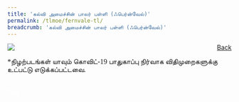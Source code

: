 ```yaml
---
title: 'கல்வி அமைச்சின் பாலர் பள்ளி (ஃபெர்ன்வேல்)'
permalink: /tlmoe/fernvale-tl/
breadcrumb: 'கல்வி அமைச்சின் பாலர் பள்ளி (ஃபெர்ன்வேல்)'
---
```

<!-- Global site tag (gtag.js) - Google Ads: 726049306 -->
<script async src="https://www.googletagmanager.com/gtag/js?id=AW-726049306"></script>
<script>
  window.dataLayer = window.dataLayer || [];
  function gtag(){dataLayer.push(arguments);}
  gtag('js', new Date());

  gtag('config', 'AW-726049306');
</script>
<a href="//exhibits/தமிழ்மொழிக்-காட்சிக்கூடம்-tamil-exhibitions-c/preschool/" style="float:right;">Back</a>
 <img src="/images/MTLS2021-Fernvale_TL_Final.jpg">
  <p style="font-family:Anjal InaiMathi; font-size:16px;">*நிழற்படங்கள் யாவும் கொவிட்-19 பாதுகாப்பு நிர்வாக விதிமுறைகளுக்கு உட்பட்டு எடுக்கப்பட்டவை.</p> <br/>
<div class="btntop"><a href="#top" style="text-decoration:none;"><span style="color:white"><b>Top</b></span></a></div>
